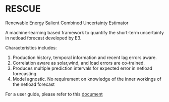 # RESCUE
Renewable Energy Salient Combined Uncertainty Estimator



A machine-learning based framework to quantify the short-term uncertainty in netload forecast developed by E3.

Characteristics includes:
1. Production history, temporal information and recent lag errors aware.
2. Correlation aware as solar,wind, and load errors are co-trained.
3. Produces multiple prediction intervals for expected error in netload forecasting
4. Model agnostic. No requirement on knowledge of the inner workings of the netload forecast

For a user guide, please refer to this [document](https://willdan.box.com/s/ukgey1q1itzpet1db5cp14b6qjmlkqx6)
